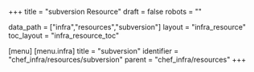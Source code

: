 +++
title = "subversion Resource"
draft = false
robots = ""

data_path = ["infra","resources","subversion"]
layout = "infra_resource"
toc_layout = "infra_resource_toc"

[menu]
  [menu.infra]
    title = "subversion"
    identifier = "chef_infra/resources/subversion"
    parent = "chef_infra/resources"
+++

<!-- The contents of this page are automatically generated from the subversion.yaml file in the data/infra/resources directory. -->
<!-- To suggest a change, edit the https://github.com/chef/chef/blob/main/lib/chef/resource/subversion.rb file and submit a pull request to the https://github.com/chef/chef repository. -->
<!-- markdownlint-disable-file -->
